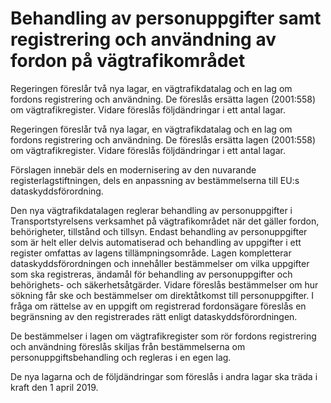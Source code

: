 # Behandling av personuppgifter samt registrering och användning av fordon på vägtrafikområdet

Regeringen föreslår två nya lagar, en vägtrafikdatalag och en lag om
fordons registrering och användning. De föreslås ersätta lagen
(2001:558) om vägtrafikregister. Vidare föreslås följdändringar i ett antal
lagar.

Regeringen föreslår två nya lagar, en vägtrafikdatalag och en lag om
fordons registrering och användning. De föreslås ersätta lagen
(2001:558) om vägtrafikregister. Vidare föreslås följdändringar i ett antal
lagar.

Förslagen innebär dels en modernisering av den nuvarande
registerlagstiftningen, dels en anpassning av bestämmelserna till EU:s
dataskyddsförordning.

Den nya vägtrafikdatalagen reglerar behandling av personuppgifter i
Transportstyrelsens verksamhet på vägtrafikområdet när det gäller
fordon, behörigheter, tillstånd och tillsyn. Endast behandling av
personuppgifter som är helt eller delvis automatiserad och behandling av uppgifter i ett register omfattas av lagens tillämpningsområde. Lagen kompletterar dataskyddsförordningen och innehåller bestämmelser om vilka uppgifter som ska registreras, ändamål för behandling av personuppgifter och behörighets- och säkerhetsåtgärder. Vidare föreslås bestämmelser om hur sökning får ske och bestämmelser om direktåtkomst till personuppgifter. I fråga om rättelse av en uppgift om registrerad fordonsägare föreslås en begränsning av den registrerades rätt enligt dataskyddsförordningen.

De bestämmelser i lagen om vägtrafikregister som rör fordons
registrering och användning föreslås skiljas från bestämmelserna om
personuppgiftsbehandling och regleras i en egen lag.

De nya lagarna och de följdändringar som föreslås i andra lagar ska
träda i kraft den 1 april 2019.
